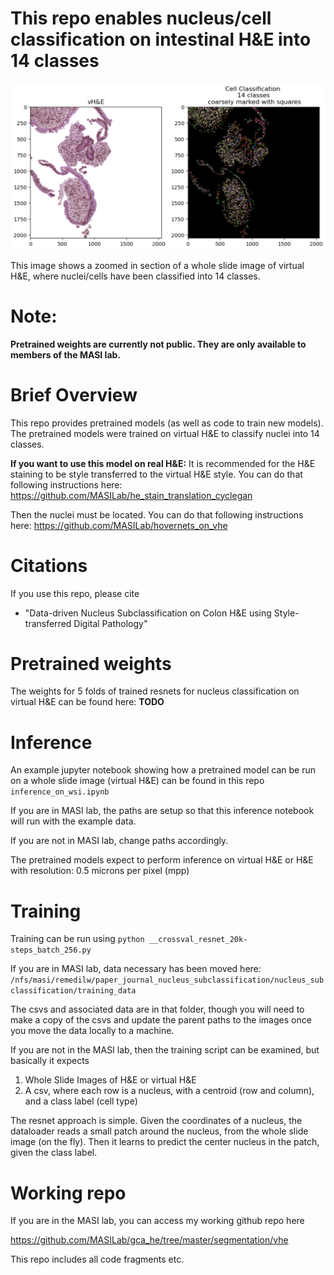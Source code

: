 # This repo enables nucleus/cell classification on intestinal H&E into 14 classes

![Description of Image](./cell_classification.png)

This image shows a zoomed in section of a whole slide image of virtual H&E, where nuclei/cells have been classified into 14 classes.

# Note: 
**Pretrained weights are currently not public. They are only available to members of the MASI lab.**

# Brief Overview
This repo provides pretrained models (as well as code to train new models).
The pretrained models were trained on virtual H&E to classify nuclei into 14 classes.

**If you want to use this model on real H&E:**
It is recommended for the H&E staining to be style transferred to the virtual H&E style.
You can do that following instructions here: https://github.com/MASILab/he_stain_translation_cyclegan

Then the nuclei must be located. 
You can do that following instructions here: https://github.com/MASILab/hovernets_on_vhe



# Citations
If you use this repo, please cite
- "Data-driven Nucleus Subclassification on Colon H&E using Style-transferred Digital Pathology"

# Pretrained weights
The weights for 5 folds of trained resnets for nucleus classification on virtual H&E can be found here:
**TODO**

# Inference
An example jupyter notebook showing how a pretrained model can be run on a whole slide image (virtual H&E) can be found in this repo
```inference_on_wsi.ipynb```

If you are in MASI lab, the paths are setup so that this inference notebook will run with the example data.

If you are not in MASI lab, change paths accordingly.

The pretrained models expect to perform inference on virtual H&E or H&E with resolution: 0.5 microns per pixel (mpp)

# Training
Training can be run using
```python __crossval_resnet_20k-steps_batch_256.py```

If you are in MASI lab, data necessary has been moved here:
```/nfs/masi/remedilw/paper_journal_nucleus_subclassification/nucleus_subclassification/training_data```

The csvs and associated data are in that folder, though you will need to make a copy of the csvs and update the parent paths to the images once you move the data locally to a machine.

If you are not in the MASI lab, then the training script can be examined, but basically it expects
1) Whole Slide Images of H&E or virtual H&E
2) A csv, where each row is a nucleus, with a centroid (row and column), and a class label (cell type)

The resnet approach is simple. Given the coordinates of a nucleus, the dataloader reads a small patch around the nucleus, from the whole slide image (on the fly).
Then it learns to predict the center nucleus in the patch, given the class label.

# Working repo
If you are in the MASI lab, you can access my working github repo here

https://github.com/MASILab/gca_he/tree/master/segmentation/vhe

This repo includes all code fragments etc.


